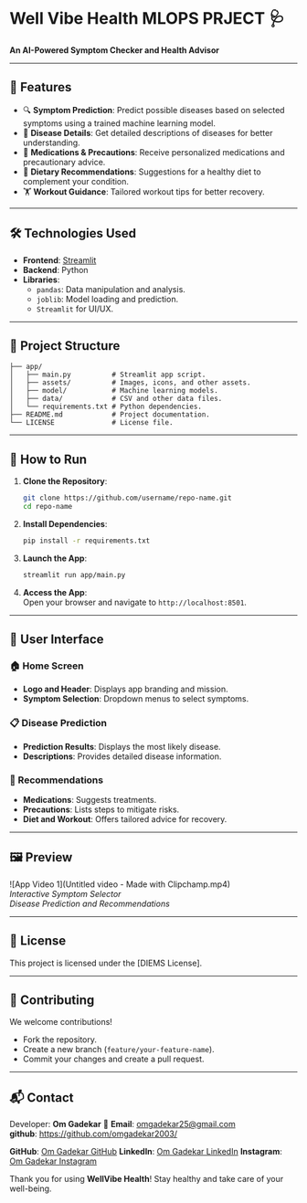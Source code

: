 # Well Vibe Health MLOPS PRJECT  🩺  

**An AI-Powered Symptom Checker and Health Advisor**  

---

## 🌟 **Features**  

- 🔍 **Symptom Prediction**: Predict possible diseases based on selected symptoms using a trained machine learning model.  
- 📄 **Disease Details**: Get detailed descriptions of diseases for better understanding.  
- 💊 **Medications & Precautions**: Receive personalized medications and precautionary advice.  
- 🥗 **Dietary Recommendations**: Suggestions for a healthy diet to complement your condition.  
- 🏋️ **Workout Guidance**: Tailored workout tips for better recovery.  

---

## 🛠️ **Technologies Used**  

- **Frontend**: [Streamlit]([https://streamlit.io/](https://well-vibe-health.streamlit.app/))  
- **Backend**: Python  
- **Libraries**:  
  - `pandas`: Data manipulation and analysis.  
  - `joblib`: Model loading and prediction.  
  - `Streamlit` for UI/UX.  

---

## 📂 **Project Structure**  

```
├── app/
│   ├── main.py          # Streamlit app script.
│   ├── assets/          # Images, icons, and other assets.
│   ├── model/           # Machine learning models.
│   ├── data/            # CSV and other data files.
│   └── requirements.txt # Python dependencies.
├── README.md            # Project documentation.
└── LICENSE              # License file.
```

---

## 🚀 **How to Run**  

1. **Clone the Repository**:  
   ```bash
   git clone https://github.com/username/repo-name.git
   cd repo-name
   ```

2. **Install Dependencies**:  
   ```bash
   pip install -r requirements.txt
   ```

3. **Launch the App**:  
   ```bash
   streamlit run app/main.py
   ```

4. **Access the App**:  
   Open your browser and navigate to `http://localhost:8501`.

---

## 🎨 **User Interface**  

### 🏠 Home Screen  
- **Logo and Header**: Displays app branding and mission.  
- **Symptom Selection**: Dropdown menus to select symptoms.  

### 📋 Disease Prediction  
- **Prediction Results**: Displays the most likely disease.  
- **Descriptions**: Provides detailed disease information.  

### 📑 Recommendations  
- **Medications**: Suggests treatments.  
- **Precautions**: Lists steps to mitigate risks.  
- **Diet and Workout**: Offers tailored advice for recovery.  

---

## 🖼️ **Preview**  

![App Video 1](Untitled video - Made with Clipchamp.mp4)  
*Interactive Symptom Selector*   
*Disease Prediction and Recommendations*  

---

## 📜 **License**  

This project is licensed under the [DIEMS License].  

---

## 🤝 **Contributing**  

We welcome contributions!  
- Fork the repository.  
- Create a new branch (`feature/your-feature-name`).  
- Commit your changes and create a pull request.  

---

## 📬 **Contact**  

Developer: **Om Gadekar**
📧 **Email**: omgadekar25@gmail.com  
**github**: https://github.com/omgadekar2003/

**GitHub**: [Om Gadekar GitHub](https://github.com/omgadekar2003/Recommender) 
**LinkedIn**: [Om Gadekar LinkedIn](https://www.linkedin.com/in/om-haribhau-gadekar/) 
**Instagram**: [Om Gadekar Instagram](https://www.instagram.com/_.__o_g__._/) 

Thank you for using **WellVibe Health**! Stay healthy and take care of your well-being.
        


